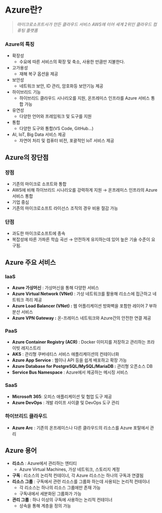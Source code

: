 # Azure란?

> *마이크로소프트사가 만든 클라우드 서비스 AWS에 이어 세계 2위인 클라우드 컴퓨팅 플랫폼*
> 

### Azure의 특징

- 확장성
    - 수요에 따른 서비스의 확장 및 축소, 사용한 만큼만 지불한다.
- 고가용성
    - 재해 복구 옵션을 제공
- 보안성
    - 네트워크 보안, ID 관리, 암호화등 보안기능 제공
- 하이브리드 기능
    - 하이브리드 클라우드 시나리오를 지원, 온프레미스 인프라를 Azure 서비스 통합 가능
- 유연성
    - 다양한 언어와 프레임워크 및 도구를 지원
- 통합
    - 다양한 도구와 통합(VS Code, GitHub…)
- AI, IoT, Big Data 서비스 제공
    - 자연어 처리 및 컴퓨터 비전, 포괄적인 IoT 서비스 제공

## Azure의 장단점

### 장점

- 기존의 마이크로 소프트와 통합
- AWS에 비해 하이브리드 시나리오를 강력하게 지원 → 온프레미스 인프라의 Azure 서비스 통합
- 기업 중심
- 기존의 마이크로소프트 라이선스 조직의 경우 비용 절감 가능

### 단점

- 과도한 마이크로소프트에 종속
- 복잡성에 따른 가파른 학습 곡선 → 안전하게 유지하는데 있어 높은 기술 수준이 요구됨.

## Azure 주요 서비스

### IaaS

- **Azure 가상머신** : 가상머신을 통해 다양한 서비스
- **Azure Virtual Network (VNet)** : 가상 네트워크를 활용해 리소스에 접근하고 네트워크 격리 제공
- **Azure Load Balancer (VNet) :** 웹 어플리케이션 방화벽을 포함한 레이어 7 부하 분산 서비스
- **Azure VPN Gateway :** 온-프레미스 네트워크와 Azure간의 안전한 연결 제공

### PaaS

- **Azure Container Registry (ACR)** : Docker 이미지를 저장하고 관리하는 프라이빗 레지스트리
- **AKS** : 관리형 쿠버네티스 서비스 애플리케이션의 컨테이너화
- **Azure App Service** : 웹이나 API 등을 쉽게 배포하고 확장 가능
- **Azure Database for PostgreSQL/MySQL/MariaDB :** 관리형 오픈소스 DB
- **Service Bus Namespace** : Azure에서 제공하는 메시징 서비스

### SaaS

- **Microsoft 365**: 오피스 애플리케이션 및 협업 도구 제공
- **Azure DevOps** : 개발 라이프 사이클 및 DevOps 도구 관리

### 하이브리드 클라우드

- **Azure Arc** : 기존의 온프레미스나 다른 클라우드의 리소스를 Azure 포탈에서 관리

## Azure 용어

- **리소스** : Azure에서 관리하는 엔티티
    - Azure Virtual Machines, 가상 네트워크, 스토리지 계정
- **구독** : 리소스의 논리적 컨테이너, 각 Azure 리소스는 하나의 구독과 연결됨
- **리소스 그룹** : 구독에서 관련 리소스를 그룹화 하는데 사용되는 논리적 컨테이너
    - 각 리소스는 하나의 리소스 그룹에만 존재 가능
    - 구독내에서 세분화된 그룹화가 가능
- **관리 그룹** : 하나 이상의 구독에 사용하는 논리적 컨테이너
    - 상속을 통해 계층을 정의 가능